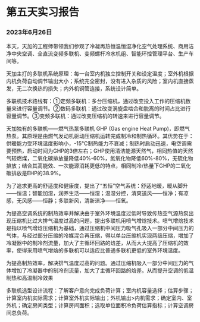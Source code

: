 # 第五天实习报告

### 2023年6月26日

本天，天加的工程师带领我们参观了冷凝再热恒温恒湿净化空气处理系统、商用洁净中央空调、全直流变频多联机、变频螺杆冷水机组、智能环控管理平台、生产车间等。

天加主打的多联机系统原理：每一台室内机独立控制开关和设定温度；室外机根据内机负荷自动调节输出大小；系统完全密封，没有进入杂质的风险；室内机直接蒸发，无二次换热的损失；内外机铜管连接，系统设计简单。

多联机技术路线有：①定频多联机：多台压缩机，通过改变投入工作的压缩机数量来进行容量调节。②数码多联机：通过改变涡旋盘啮合和脱离的时间占比进行容量调节。③变频多联机：通过改变压缩机的转速来进行容量调节。

天加独有的多联机——燃气热泵多联机 GHP (Gas engine Heat Pump)，即燃气热泵。其原理是由燃气发动机驱动压缩机运转完成制冷和制热循环。其优势在于：供暖能力受环境温度影响小，-15℃制热能力不衰减；制热时启动迅速，电空调需要预热，启动时间为GHP的3倍左右；GHP使用清洁能源天然气，相同热值的天然气较燃煤，二氧化碳排放量降低40%-60%，氮氧化物降低60%-80%，无硫化物排放；结合其高能效、一次能源消耗更低的特点，相同制冷/热量下GHP的二氧化碳排放是EHP的38.9%。

为了追求更高的舒适度和健康度，提出了“五恒”空气系统：舒适地暖，暖从脚升——恒温；智能加湿，润养生活——恒湿；温湿分控，清爽送风——恒净；有凉感，无风感——恒静；多联新风，清新洁净——恒氧。

为提高空调系统的制热效率并解决由于室外环境温度过低时导致传热空气源热泵出现压缩机比过大排气温度过高的问题，提出多联机用喷气增焓技术。喷气增焓技术是指以喷气增焓压缩机为基础，通过压缩机中间压力吸气孔吸入一部分中间压力的气体，与经过部分压缩的冷媒混合再压缩，得以单台压缩机实现两级压缩，增加了冷凝器中的制冷剂流量，加大了主循环回路的焓差，从而大大提高了压缩机的效率，使得采用喷气增焓的多联机可以适应比普通多联机更低的室外环境温度。

为提高制热效率，解决排气温度过高的问题。通过压缩机吸入一部分中间压力的气体增加了冷凝器中的制冷剂流量，加大了主循环回路的焓差。从而提升空调的低温制热和高温制冷效果

多联机选型设计流程：了解客户意向完成负荷计算；室内机容量选择；估算步骤；计算室内机实际需求；计算室外机实际输出；外机输出>内机需求；确定室内、室外机；确定房间类型；计算房间面积；选取单位面积冷负荷估算指标；计算空调房间总负荷。
